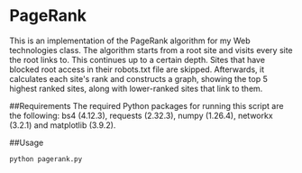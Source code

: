 # PageRank
This is an implementation of the PageRank algorithm for my Web technologies class. The algorithm starts from a root site and visits every site the root links to. This continues up to a certain depth. Sites that have blocked root access in their robots.txt file are skipped. Afterwards, it calculates each site's rank and constructs a graph, showing the top 5 highest ranked sites, along with lower-ranked sites that link to them.

##Requirements
The required Python packages for running this script are the following: bs4 (4.12.3), requests (2.32.3), numpy (1.26.4), networkx (3.2.1) and matplotlib (3.9.2).

##Usage
```
python pagerank.py
```

